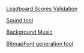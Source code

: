 [Leadboard Scores Validation](https://www.reddit.com/r/gamedev/comments/17ru1q/javascript_validating_high_score_submissions/)

[Sound tool](http://www.bfxr.net/)

[Background Music](http://www.beepbox.co/#5s0kbl00e00t5a7g0fj7i0r1w3111f3300d0111c0100h0000v0000o3210b4h4h4h4h4h4h4h4h4h4h4h4h4h4h4h4h8h4h4h4h4h4p21FFzBcCC6NFBwX8tA6q3gtCEdtSFpgFMsI2hpzAL1jfIaoWgqxIORc40zj7ADa3FAwMoWosl3i7J8fgcxSfM9BU7HDcfRyA6nSG3e1Dx000)

[BitmapFont generation tool](http://kvazars.com/littera/)